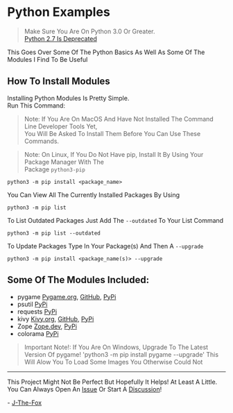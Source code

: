 # Python Examples

> Make Sure You Are On Python 3.0 Or Greater.  
> [Python 2.7 Is Deprecated](https://www.python.org/doc/sunset-python-2/)

This Goes Over Some Of The Python Basics As Well As Some Of The Modules I Find To Be Useful

## How To Install Modules

Installing Python Modules Is Pretty Simple.  
Run This Command:

> Note: If You Are On MacOS And Have Not Installed The Command Line Developer Tools Yet,  
> You Will Be Asked To Install Them Before You Can Use These Commands.  

> Note: On Linux, If You Do Not Have pip, Install It By Using Your Package Manager With The  
> Package `python3-pip`

```shell
python3 -m pip install <package_name>
```

You Can View All The Currently Installed Packages By Using

```shell
python3 -m pip list
```

To List Outdated Packages Just Add The `--outdated` To Your List Command

```shell
python3 -m pip list --outdated
```

To Update Packages Type In Your Package(s) And Then A `--upgrade`

```shell
python3 -m pip install <package_name(s)> --upgrade
```

## Some Of The Modules Included:

- pygame [Pygame.org](https://www.pygame.org/news), [GitHub](https://github.com/pygame/pygame), [PyPi](https://pypi.org/project/pygame/)
- psutil [PyPi](https://pypi.org/project/psutil/)
- requests [PyPi](https://pypi.org/project/requests/)
- kivy [Kivy.org](https://kivy.org/), [GitHub](https://github.com/kivy/kivy), [PyPi](https://pypi.org/project/Kivy/)
- Zope [Zope.dev](https://www.zope.dev/), [PyPi](https://pypi.org/project/Zope/)
- colorama [PyPi](https://pypi.org/project/colorama/)

> Important Note!: If You Are On Windows, Upgrade To The Latest Version Of pygame! 
> 'python3 -m pip install pygame --upgrade'
> This Will Alow You To Load Some Images You Otherwise Could Not

---

This Project Might Not Be Perfect But Hopefully It Helps! At Least A Little.  
You Can Always Open An [Issue](https://github.com/J-The-Fox/Game-Dev-Club/issues) Or Start A [Discussion](https://github.com/J-The-Fox/Game-Dev-Club/discussions)!

\- [J-The-Fox](https://github.com/J-The-Fox)
